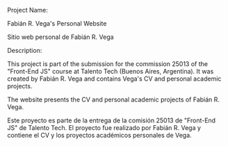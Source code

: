 Project Name: 

Fabián R. Vega's Personal Website

Sitio web personal de Fabián R. Vega


Description:

This project is part of the submission for the commission 25013 of the "Front-End JS" course at Talento Tech (Buenos Aires, Argentina). It was created by Fabián R. Vega and contains Vega's CV and personal academic projects.

 The website presents the CV and personal academic projects of Fabián R. Vega.

Este proyecto es parte de la entrega de la comisión 25013 de "Front-End JS" de Talento Tech. El proyecto fue realizado por Fabián R. Vega y contiene el CV y los proyectos académicos personales de Vega.